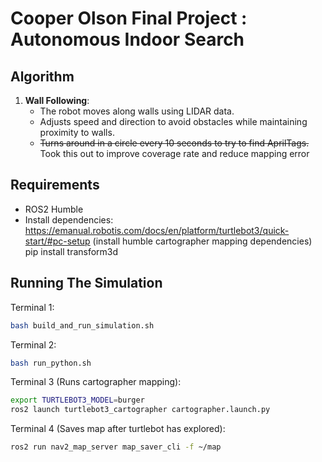 # Cooper Olson Final Project : Autonomous Indoor Search 

## Algorithm
1. **Wall Following**:
   - The robot moves along walls using LIDAR data.
   - Adjusts speed and direction to avoid obstacles while maintaining proximity to walls.
   - ~~Turns around in a circle every 10 seconds to try to find AprilTags.~~ Took this out to improve coverage rate and reduce mapping error

## Requirements
- ROS2 Humble
- Install dependencies:
   https://emanual.robotis.com/docs/en/platform/turtlebot3/quick-start/#pc-setup (install humble cartographer mapping dependencies)
   pip install transform3d

## Running The Simulation

Terminal 1:
```bash
bash build_and_run_simulation.sh
```

Terminal 2:
```bash
bash run_python.sh
```

Terminal 3 (Runs cartographer mapping):
```bash
export TURTLEBOT3_MODEL=burger
ros2 launch turtlebot3_cartographer cartographer.launch.py
```

Terminal 4 (Saves map after turtlebot has explored):
```bash
ros2 run nav2_map_server map_saver_cli -f ~/map
```
